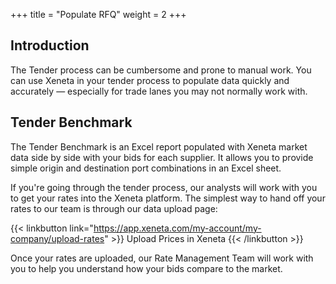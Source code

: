 +++
title = "Populate RFQ"
weight = 2
+++

## Introduction

The Tender process can be cumbersome and prone to manual work. You can use Xeneta in your tender process to populate data quickly and accurately — especially for trade lanes you may not normally work with.

## Tender Benchmark

The Tender Benchmark is an Excel report populated with Xeneta market data side by side with your bids for each supplier. It allows you to provide simple origin and destination port combinations in an Excel sheet.

If you're going through the tender process, our analysts will work with you to get your rates into the Xeneta platform. The simplest way to hand off your rates to our team is through our data upload page:

{{< linkbutton link="https://app.xeneta.com/my-account/my-company/upload-rates" >}} Upload Prices in Xeneta {{< /linkbutton >}}

Once your rates are uploaded, our Rate Management Team will work with you to help you understand how your bids compare to the market.
